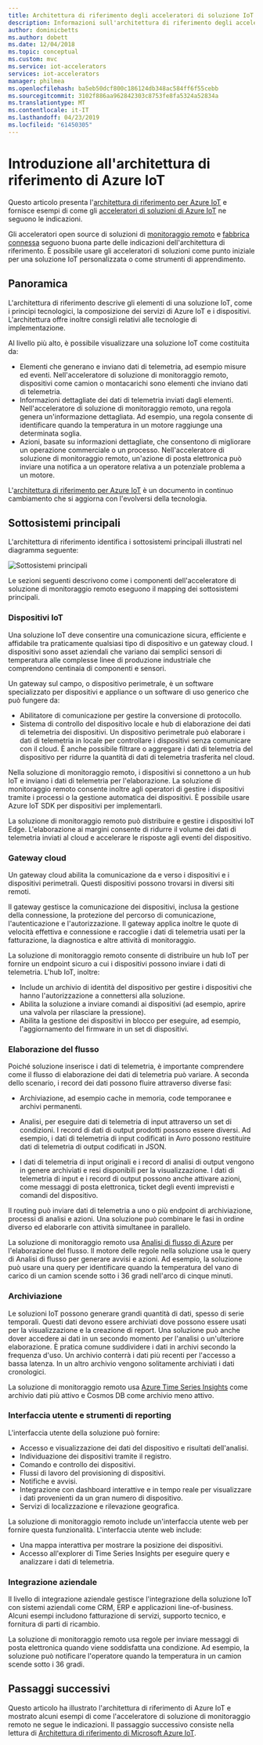 ```yaml
---
title: Architettura di riferimento degli acceleratori di soluzione IoT - Azure | Microsoft Docs
description: Informazioni sull'architettura di riferimento degli acceleratori di soluzione Azure IoT. Gli acceleratori di soluzioni esistenti sfruttano questa architettura di riferimento. È anche possibile usare l'architettura di riferimento durante la compilazione di soluzioni IoT personalizzate.
author: dominicbetts
ms.author: dobett
ms.date: 12/04/2018
ms.topic: conceptual
ms.custom: mvc
ms.service: iot-accelerators
services: iot-accelerators
manager: philmea
ms.openlocfilehash: ba5eb50dcf800c186124db348ac584ff6f55cebb
ms.sourcegitcommit: 3102f886aa962842303c8753fe8fa5324a52834a
ms.translationtype: MT
ms.contentlocale: it-IT
ms.lasthandoff: 04/23/2019
ms.locfileid: "61450305"
---
```

# <a name="introduction-to-the-azure-iot-reference-architecture"></a>Introduzione all'architettura di riferimento di Azure IoT

Questo articolo presenta l'[architettura di riferimento per Azure IoT](https://aka.ms/iotrefarchitecture) e fornisce esempi di come gli [acceleratori di soluzioni di Azure IoT](about-iot-accelerators.md) ne seguono le indicazioni.

Gli acceleratori open source di soluzioni di [monitoraggio remoto](iot-accelerators-remote-monitoring-sample-walkthrough.md) e [fabbrica connessa](iot-accelerators-connected-factory-sample-walkthrough.md) seguono buona parte delle indicazioni dell'architettura di riferimento. È possibile usare gli acceleratori di soluzioni come punto iniziale per una soluzione IoT personalizzata o come strumenti di apprendimento.

## <a name="overview"></a>Panoramica

L'architettura di riferimento descrive gli elementi di una soluzione IoT, come i principi tecnologici, la composizione dei servizi di Azure IoT e i dispositivi. L'architettura offre inoltre consigli relativi alle tecnologie di implementazione.

Al livello più alto, è possibile visualizzare una soluzione IoT come costituita da:

* Elementi che generano e inviano dati di telemetria, ad esempio misure ed eventi. Nell'acceleratore di soluzione di monitoraggio remoto, dispositivi come camion o montacarichi sono elementi che inviano dati di telemetria.
* Informazioni dettagliate dei dati di telemetria inviati dagli elementi. Nell'acceleratore di soluzione di monitoraggio remoto, una regola genera un'informazione dettagliata. Ad esempio, una regola consente di identificare quando la temperatura in un motore raggiunge una determinata soglia.
* Azioni, basate su informazioni dettagliate, che consentono di migliorare un operazione commerciale o un processo. Nell'acceleratore di soluzione di monitoraggio remoto, un'azione di posta elettronica può inviare una notifica a un operatore relativa a un potenziale problema a un motore.

L'[architettura di riferimento per Azure IoT](https://aka.ms/iotrefarchitecture) è un documento in continuo cambiamento che si aggiorna con l'evolversi della tecnologia.

## <a name="core-subsystems"></a>Sottosistemi principali

L'architettura di riferimento identifica i sottosistemi principali illustrati nel diagramma seguente:

![Sottosistemi principali](media/iot-accelerators-architecture-overview/CoreSubsystems.png)

Le sezioni seguenti descrivono come i componenti dell'acceleratore di soluzione di monitoraggio remoto eseguono il mapping dei sottosistemi principali.

### <a name="iot-devices"></a>Dispositivi IoT

Una soluzione IoT deve consentire una comunicazione sicura, efficiente e affidabile tra praticamente qualsiasi tipo di dispositivo e un gateway cloud. I dispositivi sono asset aziendali che variano dai semplici sensori di temperatura alle complesse linee di produzione industriale che comprendono centinaia di componenti e sensori.

Un gateway sul campo, o dispositivo perimetrale, è un software specializzato per dispositivi e appliance o un software di uso generico che può fungere da:

* Abilitatore di comunicazione per gestire la conversione di protocollo.
* Sistema di controllo del dispositivo locale e hub di elaborazione dei dati di telemetria dei dispositivi. Un dispositivo perimetrale può elaborare i dati di telemetria in locale per controllare i dispositivi senza comunicare con il cloud. È anche possibile filtrare o aggregare i dati di telemetria del dispositivo per ridurre la quantità di dati di telemetria trasferita nel cloud.

Nella soluzione di monitoraggio remoto, i dispositivi si connettono a un hub IoT e inviano i dati di telemetria per l'elaborazione. La soluzione di monitoraggio remoto consente inoltre agli operatori di gestire i dispositivi tramite i processi o la gestione automatica dei dispositivi. È possibile usare Azure IoT SDK per dispositivi per implementarli.

La soluzione di monitoraggio remoto può distribuire e gestire i dispositivi IoT Edge. L'elaborazione ai margini consente di ridurre il volume dei dati di telemetria inviati al cloud e accelerare le risposte agli eventi del dispositivo.

### <a name="cloud-gateway"></a>Gateway cloud

Un gateway cloud abilita la comunicazione da e verso i dispositivi e i dispositivi perimetrali. Questi dispositivi possono trovarsi in diversi siti remoti.

Il gateway gestisce la comunicazione dei dispositivi, inclusa la gestione della connessione, la protezione del percorso di comunicazione, l'autenticazione e l'autorizzazione. Il gateway applica inoltre le quote di velocità effettiva e connessione e raccoglie i dati di telemetria usati per la fatturazione, la diagnostica e altre attività di monitoraggio.

La soluzione di monitoraggio remoto consente di distribuire un hub IoT per fornire un endpoint sicuro a cui i dispositivi possono inviare i dati di telemetria. L'hub IoT, inoltre:

* Include un archivio di identità del dispositivo per gestire i dispositivi che hanno l'autorizzazione a connettersi alla soluzione.
* Abilita la soluzione a inviare comandi ai dispositivi (ad esempio, aprire una valvola per rilasciare la pressione).
* Abilita la gestione dei dispositivi in blocco per eseguire, ad esempio, l'aggiornamento del firmware in un set di dispositivi.

### <a name="stream-processing"></a>Elaborazione del flusso

Poiché soluzione inserisce i dati di telemetria, è importante comprendere come il flusso di elaborazione dei dati di telemetria può variare. A seconda dello scenario, i record dei dati possono fluire attraverso diverse fasi:

* Archiviazione, ad esempio cache in memoria, code temporanee e archivi permanenti.

* Analisi, per eseguire dati di telemetria di input attraverso un set di condizioni. I record di dati di output prodotti possono essere diversi. Ad esempio, i dati di telemetria di input codificati in Avro possono restituire dati di telemetria di output codificati in JSON.

* I dati di telemetria di input originali e i record di analisi di output vengono in genere archiviati e resi disponibili per la visualizzazione. I dati di telemetria di input e i record di output possono anche attivare azioni, come messaggi di posta elettronica, ticket degli eventi imprevisti e comandi del dispositivo.

Il routing può inviare dati di telemetria a uno o più endpoint di archiviazione, processi di analisi e azioni. Una soluzione può combinare le fasi in ordine diverso ed elaborarle con attività simultanee in parallelo.

La soluzione di monitoraggio remoto usa [Analisi di flusso di Azure](/azure/stream-analytics/) per l'elaborazione del flusso. Il motore delle regole nella soluzione usa le query di Analisi di flusso per generare avvisi e azioni. Ad esempio, la soluzione può usare una query per identificare quando la temperatura del vano di carico di un camion scende sotto i 36 gradi nell'arco di cinque minuti.

### <a name="storage"></a>Archiviazione

Le soluzioni IoT possono generare grandi quantità di dati, spesso di serie temporali. Questi dati devono essere archiviati dove possono essere usati per la visualizzazione e la creazione di report. Una soluzione può anche dover accedere ai dati in un secondo momento per l'analisi o un'ulteriore elaborazione. È pratica comune suddividere i dati in archivi secondo la frequenza d'uso. Un archivio conterrà i dati più recenti per l'accesso a bassa latenza. In un altro archivio vengono solitamente archiviati i dati cronologici.

La soluzione di monitoraggio remoto usa [Azure Time Series Insights](/azure/time-series-insights/) come archivio dati più attivo e Cosmos DB come archivio meno attivo.

### <a name="ui-and-reporting-tools"></a>Interfaccia utente e strumenti di reporting

L'interfaccia utente della soluzione può fornire:

* Accesso e visualizzazione dei dati del dispositivo e risultati dell'analisi.
* Individuazione dei dispositivi tramite il registro.
* Comando e controllo dei dispositivi.
* Flussi di lavoro del provisioning di dispositivi.
* Notifiche e avvisi.
* Integrazione con dashboard interattive e in tempo reale per visualizzare i dati provenienti da un gran numero di dispositivo.  
* Servizi di localizzazione e rilevazione geografica.

La soluzione di monitoraggio remoto include un'interfaccia utente web per fornire questa funzionalità. L'interfaccia utente web include:

* Una mappa interattiva per mostrare la posizione dei dispositivi.
* Accesso all'explorer di Time Series Insights per eseguire query e analizzare i dati di telemetria.

### <a name="business-integration"></a>Integrazione aziendale

Il livello di integrazione aziendale gestisce l'integrazione della soluzione IoT con sistemi aziendali come CRM, ERP e applicazioni line-of-business. Alcuni esempi includono fatturazione di servizi, supporto tecnico, e fornitura di parti di ricambio.

La soluzione di monitoraggio remoto usa regole per inviare messaggi di posta elettronica quando viene soddisfatta una condizione. Ad esempio, la soluzione può notificare l'operatore quando la temperatura in un camion scende sotto i 36 gradi.

## <a name="next-steps"></a>Passaggi successivi

Questo articolo ha illustrato l'architettura di riferimento di Azure IoT e mostrato alcuni esempi di come l'acceleratore di soluzione di monitoraggio remoto ne segue le indicazioni. Il passaggio successivo consiste nella lettura di [Architettura di riferimento di Microsoft Azure IoT](https://aka.ms/iotrefarchitecture).